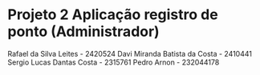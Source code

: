 # Projeto 2 Aplicação registro de ponto (Administrador)


Rafael da Silva Leites - 2420524
Davi Miranda Batista da Costa - 2410441
Sergio Lucas Dantas Costa - 2315761
Pedro Arnon - 232044178
